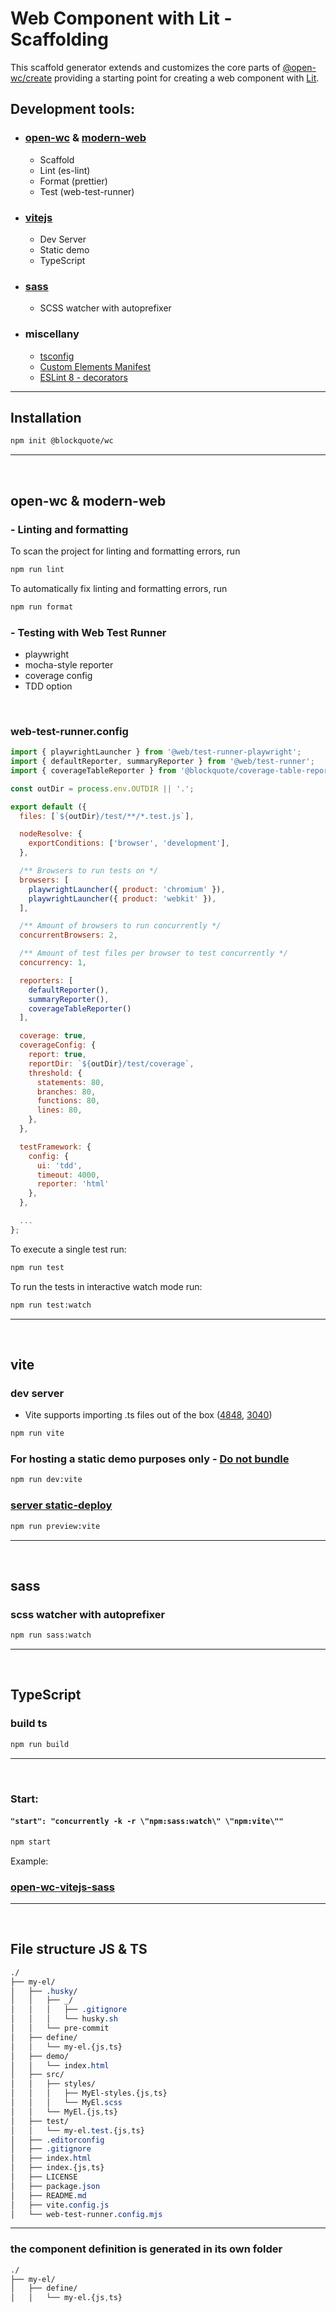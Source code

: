 # Web Component with Lit - Scaffolding

This scaffold generator extends and customizes the core parts of [@open-wc/create](https://open-wc.org/docs/development/generator/#extending) providing a starting point for creating a web component with [Lit](https://lit.dev/).

## Development tools:

- ### [open-wc](https://open-wc.org/) & [modern-web](https://modern-web.dev/)

  - Scaffold
  - Lint (es-lint)
  - Format (prettier)
  - Test (web-test-runner)

- ### [vitejs](https://vitejs.dev/)

  - Dev Server
  - Static demo
  - TypeScript

- ### [sass](https://github.com/oscarmarina/sass-style-template)

  - SCSS watcher with autoprefixer

- ### miscellany
  - [tsconfig](https://github.com/lit/lit/blob/main/packages/lit-starter-ts/tsconfig.json)
  - [Custom Elements Manifest](https://custom-elements-manifest.open-wc.org/blog/intro/)
  - [ESLint 8 - decorators](https://github.com/eslint/eslint/issues/15299#issuecomment-968099681)

<hr>

## Installation

```bash
npm init @blockquote/wc
```

<hr>
<br>

## open-wc & modern-web

### - Linting and formatting

To scan the project for linting and formatting errors, run

```bash
npm run lint
```

To automatically fix linting and formatting errors, run

```bash
npm run format
```

### - Testing with Web Test Runner

- playwright
- mocha-style reporter
- coverage config
- TDD option

<br>

### web-test-runner.config

```js
import { playwrightLauncher } from '@web/test-runner-playwright';
import { defaultReporter, summaryReporter } from '@web/test-runner';
import { coverageTableReporter } from '@blockquote/coverage-table-reporter'

const outDir = process.env.OUTDIR || '.';

export default ({
  files: [`${outDir}/test/**/*.test.js`],

  nodeResolve: {
    exportConditions: ['browser', 'development'],
  },

  /** Browsers to run tests on */
  browsers: [
    playwrightLauncher({ product: 'chromium' }),
    playwrightLauncher({ product: 'webkit' }),
  ],

  /** Amount of browsers to run concurrently */
  concurrentBrowsers: 2,

  /** Amount of test files per browser to test concurrently */
  concurrency: 1,

  reporters: [
    defaultReporter(),
    summaryReporter(),
    coverageTableReporter()
  ],

  coverage: true,
  coverageConfig: {
    report: true,
    reportDir: `${outDir}/test/coverage`,
    threshold: {
      statements: 80,
      branches: 80,
      functions: 80,
      lines: 80,
    },
  },

  testFramework: {
    config: {
      ui: 'tdd',
      timeout: 4000,
      reporter: 'html'
    },
  },

  ...
};
```

To execute a single test run:

```bash
npm run test
```

To run the tests in interactive watch mode run:

```bash
npm run test:watch
```

<hr>
<br>

## vite

### dev server

- Vite supports importing .ts files out of the box ([4848](https://github.com/vitejs/vite/issues/4848), [3040](https://github.com/vitejs/vite/issues/3040#issuecomment-940697809))

```bash
npm run vite
```

### For hosting a static demo purposes only - [Do not bundle](https://justinfagnani.com/2019/11/01/how-to-publish-web-components-to-npm/#do-not-bundle)

```bash
npm run dev:vite
```

### [server static-deploy](https://vitejs.dev/guide/static-deploy.html)

```bash
npm run preview:vite
```

<hr>
<br>

## sass

### scss watcher with autoprefixer

```bash
npm run sass:watch
```

<hr>
<br>

## TypeScript

### build ts

```bash
npm run build
```

<hr>
<br>

### Start:

#### `"start": "concurrently -k -r \"npm:sass:watch\" \"npm:vite\""`

```bash
npm start
```

Example:

### [open-wc-vitejs-sass](https://github.com/oscarmarina/open-wc-vitejs-sass)

<hr>
<br>

## File structure JS & TS

```css
./
├── my-el/
│   ├── .husky/
│   │   ├── _/
│   │   │   ├── .gitignore
│   │   │   └── husky.sh
│   │   └── pre-commit
│   ├── define/
│   │   └── my-el.{js,ts}
│   ├── demo/
│   │   └── index.html
│   ├── src/
│   │   ├── styles/
│   │   │   ├── MyEl-styles.{js,ts}
│   │   │   └── MyEl.scss
│   │   └── MyEl.{js,ts}
│   ├── test/
│   │   └── my-el.test.{js,ts}
│   ├── .editorconfig
│   ├── .gitignore
│   ├── index.html
│   ├── index.{js,ts}
│   ├── LICENSE
│   ├── package.json
│   ├── README.md
│   ├── vite.config.js
│   └── web-test-runner.config.mjs
```

<hr>

### the component definition is generated in its own folder

```css
./
├── my-el/
│   ├── define/
│   │   └── my-el.{js,ts}
```
